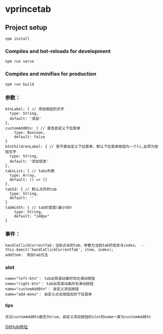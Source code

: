 # vprincetab

## Project setup
```
npm install
```

### Compiles and hot-reloads for development
```
npm run serve
```

### Compiles and minifies for production
```
npm run build
```

### 参数：
```
btnLabel: { // 添加按钮的文字
  type: String,
  default: '添加'
},
customAddBtn: { // 是否自定义下拉菜单
    type: Boolean,
    default: false
}
btnChildrenLabel: { // 若不是自定义下拉菜单，默认下拉菜单按钮为一个li,此项为按钮文字
  type: String,
  default: '添加信息'
},
tabsList: { // tabs列表
  type: Array,
  default: () => []
},
tabId: { // 默认点开的tab
  type: String,
  default: ''
}
tabWidth: { // tab的宽度(最小50)
    type: String,
    default: "148px"
}
```
### 事件：
```
handleClickCurrentTab：当前点击的tab，参数为当前tab的信息与index。 --this.$emit('handleClickCurrentTab', item, index);
addItem： 添加tab方法
```

### slot
```
name="left-btn"： tab出现滚动条时向左滑动按钮
name="right-btn"： tab出现滚动条时右滑动按钮
name="customAddBtn"： 自定义添加按钮
name="add-menu"： 自定义点击按钮后的下拉菜单
```
#### tips

```
无论customAddBtn是否为true，自定义添加按钮的slot的name一直为customAddBtn
```
[GitHub地址](https://github.com/wzj19930304/vprincetab)
